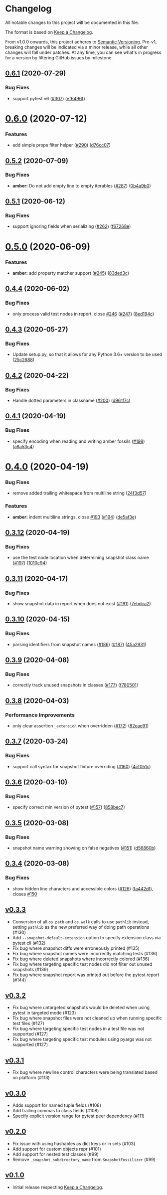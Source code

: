 # Changelog

All notable changes to this project will be documented in this file.

The format is based on [Keep a Changelog](https://keepachangelog.com/en/1.0.0/).

From v1.0.0 onwards, this project adheres to [Semantic Versioning](https://semver.org/spec/v2.0.0.html). Pre-v1, breaking changes will be indicated via a minor release, while all other changes will fall under patches. At any time, you can see what's in progress for a version by filtering GitHub issues by milestone.

## [0.6.1](https://github.com/tophat/syrupy/compare/v0.6.0...v0.6.1) (2020-07-29)


### Bug Fixes

* support pytest v6 ([#307](https://github.com/tophat/syrupy/issues/307)) ([ef6496f](https://github.com/tophat/syrupy/commit/ef6496fb50d8cfea5c9ae1c5954ae546024e28cc))

# [0.6.0](https://github.com/tophat/syrupy/compare/v0.5.2...v0.6.0) (2020-07-12)


### Features

* add simple props filter helper ([#290](https://github.com/tophat/syrupy/issues/290)) ([d76cc07](https://github.com/tophat/syrupy/commit/d76cc07fa5b9eb7d6cbbbe4b7894e0ba29bd0df6))

## [0.5.2](https://github.com/tophat/syrupy/compare/v0.5.1...v0.5.2) (2020-07-09)


### Bug Fixes

* **amber:** Do not add empty line to empty iterables ([#287](https://github.com/tophat/syrupy/issues/287)) ([0b4a9b0](https://github.com/tophat/syrupy/commit/0b4a9b065a235f8c62ad08e29f3f36f80b3a25d6))

## [0.5.1](https://github.com/tophat/syrupy/compare/v0.5.0...v0.5.1) (2020-06-12)


### Bug Fixes

* support ignoring fields when serializing ([#262](https://github.com/tophat/syrupy/issues/262)) ([f67268e](https://github.com/tophat/syrupy/commit/f67268e23de477c6cc0912f34d6c6d0f70548683))

# [0.5.0](https://github.com/tophat/syrupy/compare/v0.4.4...v0.5.0) (2020-06-09)


### Features

* **amber:** add property matcher support ([#245](https://github.com/tophat/syrupy/issues/245)) ([83ded3c](https://github.com/tophat/syrupy/commit/83ded3c73917673fcb46857eb291e26704c2c0f6))

## [0.4.4](https://github.com/tophat/syrupy/compare/v0.4.3...v0.4.4) (2020-06-02)


### Bug Fixes

* only process valid test nodes in report, close [#246](https://github.com/tophat/syrupy/issues/246) ([#247](https://github.com/tophat/syrupy/issues/247)) ([8ed194c](https://github.com/tophat/syrupy/commit/8ed194cc9e7365c6c4fbd9fcd45d403646334b18))

## [0.4.3](https://github.com/tophat/syrupy/compare/v0.4.2...v0.4.3) (2020-05-27)


### Bug Fixes

* Update setup.py, so that it allows for any Python 3.6+ version to be used ([25c2688](https://github.com/tophat/syrupy/commit/25c26881629589949e5877f829f54249deec05b2))

## [0.4.2](https://github.com/tophat/syrupy/compare/v0.4.1...v0.4.2) (2020-04-22)


### Bug Fixes

* Handle dotted parameters in classname ([#200](https://github.com/tophat/syrupy/issues/200)) ([d961f7c](https://github.com/tophat/syrupy/commit/d961f7cfdde4d3eb36777acce7d2926968531447))

## [0.4.1](https://github.com/tophat/syrupy/compare/v0.4.0...v0.4.1) (2020-04-19)


### Bug Fixes

* specify encoding when reading and writing amber fossils ([#198](https://github.com/tophat/syrupy/issues/198)) ([a6a53c4](https://github.com/tophat/syrupy/commit/a6a53c4065880433953b1372e6057e2c8ec03768))

# [0.4.0](https://github.com/tophat/syrupy/compare/v0.3.12...v0.4.0) (2020-04-19)


### Bug Fixes

* remove added trailing whitespace from multiline string ([24f3d57](https://github.com/tophat/syrupy/commit/24f3d577726bc9c9b09433780f1647adc8fd35a4))


### Features

* **amber:** indent multiline strings, close [#193](https://github.com/tophat/syrupy/issues/193) ([#194](https://github.com/tophat/syrupy/issues/194)) ([de5af3e](https://github.com/tophat/syrupy/commit/de5af3e233712e1db3132b0cdbcc6325dcb9a625))

## [0.3.12](https://github.com/tophat/syrupy/compare/v0.3.11...v0.3.12) (2020-04-19)


### Bug Fixes

* use the test node location when determining snapshot class name ([#197](https://github.com/tophat/syrupy/issues/197)) ([1010c94](https://github.com/tophat/syrupy/commit/1010c94378dbf325fe3fda6a2f563ae152c640ca))

## [0.3.11](https://github.com/tophat/syrupy/compare/v0.3.10...v0.3.11) (2020-04-17)


### Bug Fixes

* show snapshot data in report when does not exist ([#191](https://github.com/tophat/syrupy/issues/191)) ([7ebdca2](https://github.com/tophat/syrupy/commit/7ebdca2d5537ce6f311b09e812aa54ffc141222e))

## [0.3.10](https://github.com/tophat/syrupy/compare/v0.3.9...v0.3.10) (2020-04-15)


### Bug Fixes

* parsing identifiers from snapshot names ([#186](https://github.com/tophat/syrupy/issues/186)) ([#187](https://github.com/tophat/syrupy/issues/187)) ([45a2931](https://github.com/tophat/syrupy/commit/45a29312a8a416db420cb2c9a839069dfc289c46))

## [0.3.9](https://github.com/tophat/syrupy/compare/v0.3.8...v0.3.9) (2020-04-08)


### Bug Fixes

* correctly track unused snapshots in classes ([#177](https://github.com/tophat/syrupy/issues/177)) ([f780501](https://github.com/tophat/syrupy/commit/f7805015ac874843fbd996d209a6a6851f5d0ba2))

## [0.3.8](https://github.com/tophat/syrupy/compare/v0.3.7...v0.3.8) (2020-04-03)


### Performance Improvements

* only clear assertion `_extension` when overridden ([#172](https://github.com/tophat/syrupy/issues/172)) ([82eae91](https://github.com/tophat/syrupy/commit/82eae91a2156556753ced22eb9b6cc97594b6f9c))

## [0.3.7](https://github.com/tophat/syrupy/compare/v0.3.6...v0.3.7) (2020-03-24)


### Bug Fixes

* support call syntax for snapshot fixture overriding ([#160](https://github.com/tophat/syrupy/issues/160)) ([4cf051c](https://github.com/tophat/syrupy/commit/4cf051c808da59d7b5a4dcad6cae440dae262541))

## [0.3.6](https://github.com/tophat/syrupy/compare/v0.3.5...v0.3.6) (2020-03-10)


### Bug Fixes

* specify correct min version of pytest ([#157](https://github.com/tophat/syrupy/issues/157)) ([858bec7](https://github.com/tophat/syrupy/commit/858bec7e3205679eb0099bde66af564002c4af8d))

## [0.3.5](https://github.com/tophat/syrupy/compare/v0.3.4...v0.3.5) (2020-03-08)


### Bug Fixes

* snapshot name warning showing on false negatives ([#151](https://github.com/tophat/syrupy/issues/151)) ([d56860b](https://github.com/tophat/syrupy/commit/d56860b9005ee21a04f36f0ea7550fe8c4d7323a))

## [0.3.4](https://github.com/tophat/syrupy/compare/v0.3.3...v0.3.4) (2020-03-08)


### Bug Fixes

* show hidden line characters and accessible colors ([#126](https://github.com/tophat/syrupy/issues/126)) ([fa442df](https://github.com/tophat/syrupy/commit/fa442df2981406b31065938c57b6ee8eaed2e724)), closes [#150](https://github.com/tophat/syrupy/issues/150)

## [v0.3.3](https://github.com/tophat/syrupy/compare/v0.3.2...v0.3.3)

- Conversion of all `os.path` and `os.walk` calls to use `pathlib` instead, setting `pathlib` as the new preferred way of doing path operations (#130)
- Add `--snapshot-default-extension` option to specify extension class via pytest cli (#132)
- Fix bug where snapshot diffs were erroneously printed (#135)
- Fix bug where snapshot names were incorrectly matching tests (#136)
- Fix bug where deleted snapshots where incorrectly colored (#136)
- Fix bug where targeting specific test nodes did not filter out unused snapshots (#139)
- Fix bug where snapshot report was printed out before the pytest report (#144)

## [v0.3.2](https://github.com/tophat/syrupy/compare/v0.3.1...v0.3.2)

- Fix bug where untargeted snapshots would be deleted when using pytest in targeted mode (#123)
- Fix bug where snapshot files were not cleaned up when running specific test files (#127)
- Fix bug where targeting specific test nodes in a test file was not supported (#127)
- Fix bug where targeting specific test modules using pyargs was not supported (#127)

## [v0.3.1](https://github.com/tophat/syrupy/compare/v0.3.0...v0.3.1)

- Fix bug where newline control characters were being translated based on platform (#113)

## [v0.3.0](https://github.com/tophat/syrupy/compare/v0.2.0...v0.3.0)

- Adds support for named tuple fields (#108)
- Add trailing commas to class fields (#108)
- Specify explicit version range for pytest peer dependency (#111)

## [v0.2.0](https://github.com/tophat/syrupy/compare/v0.1.0...v0.2.0)

- Fix issue with using hashables as dict keys or in sets (#103)
- Add support for custom objects repr (#101)
- Add support for nested test classes (#99)
- Remove `_snapshot_subdirectory_name` from `SnapshotFossilizer` (#99)

## [v0.1.0](https://github.com/tophat/syrupy/tree/v0.1.0)

- Initial release respecting [Keep a Changelog](https://keepachangelog.com/en/1.0.0/).
